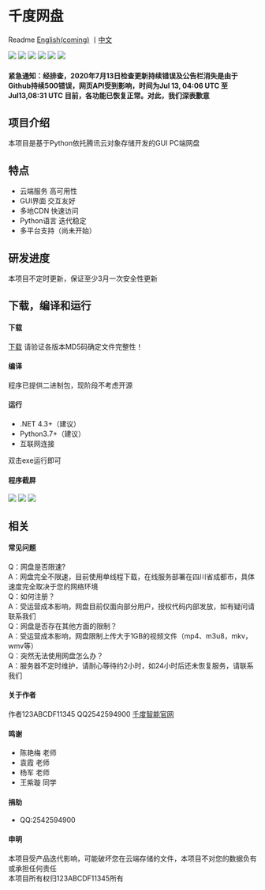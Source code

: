 # 千度网盘

Readme [English(coming)](https://github.com/qiandu-smart/QianDuNetworkDisk/blob/master/README_EN.md) 丨[中文](https://github.com/qiandu-smart/QianDuNetworkDisk/blob/master/README.md)

![](https://img.shields.io/badge/build-123ABCDF11345-orange)  ![](https://img.shields.io/badge/develop-123ABCDF11345-green)  ![](https://img.shields.io/badge/debug-123ABCDF11345-red)  ![](https://img.shields.io/badge/Service%20provider-Tencent%20cloud-brightgreen)  ![](https://img.shields.io/badge/release-V2.2.0-red)  ![](https://img.shields.io/badge/language-Python-yellow)
#### 紧急通知：经排查，2020年7月13日检查更新持续错误及公告栏消失是由于Github持续500错误，网页API受到影响，时间为Jul 13, 04:06 UTC 至 Jul13,08:31 UTC 目前，各功能已恢复正常。对此，我们深表歉意
## 项目介绍
本项目是基于Python依托腾讯云对象存储开发的GUI PC端网盘
## 特点
- 云端服务 高可用性
- GUI界面 交互友好
- 多地CDN 快速访问
- Python语言 迭代稳定
- 多平台支持（尚未开始）
 ## 研发进度
  本项目不定时更新，保证至少3月一次安全性更新
## 下载，编译和运行
#### 下载
[下载](https://github.com/qiandu-smart/QianDuNetworkDisk/releases/latest)
请验证各版本MD5码确定文件完整性！
#### 编译
程序已提供二进制包，现阶段不考虑开源
#### 运行
- .NET 4.3+（建议）
- Python3.7+（建议）
- 互联网连接  
  
双击exe运行即可
#### 程序截屏
![](https://qianduzhineng.github.io/图片/screenshot1.JPG)
![](https://qianduzhineng.github.io/图片/screenshot2.JPG)
![](https://qianduzhineng.github.io/图片/screenshot3.JPG)
## 相关
#### 常见问题
Q：网盘是否限速?    
A：网盘完全不限速，目前使用单线程下载，在线服务部署在四川省成都市，具体速度完全取决于您的网络环境    
Q：如何注册？    
A：受运营成本影响，网盘目前仅面向部分用户，授权代码内部发放，如有疑问请联系我们  
Q：网盘是否存在其他方面的限制？    
A：受运营成本影响，网盘限制上传大于1GB的视频文件（mp4、m3u8，mkv，wmv等）  
Q：突然无法使用网盘怎么办？  
A：服务器不定时维护，请耐心等待约2小时，如24小时后还未恢复服务，请联系我们   
#### 关于作者
作者123ABCDF11345 QQ2542594900 
[千度智能官网](https://qianduzhineng.github.io/)
#### 鸣谢
- 陈艳梅 老师
- 袁霞 老师
- 杨军 老师
- 王紫璇 同学
#### 捐助
- QQ:2542594900
#### 申明
本项目受产品迭代影响，可能破坏您在云端存储的文件，本项目不对您的数据负有或承担任何责任  
本项目所有权归123ABCDF11345所有
 
